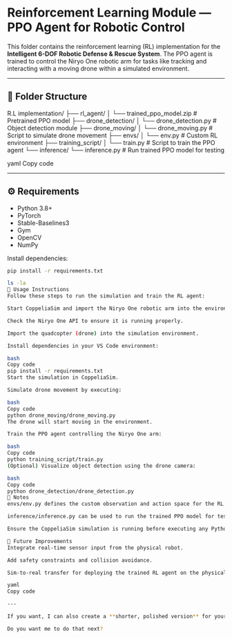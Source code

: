 # Reinforcement Learning Module — PPO Agent for Robotic Control

This folder contains the reinforcement learning (RL) implementation for the **Intelligent 6-DOF Robotic Defense & Rescue System**. The PPO agent is trained to control the Niryo One robotic arm for tasks like tracking and interacting with a moving drone within a simulated environment.

---

## 📂 Folder Structure

R.L implementation/
├── rl_agent/
│ └── trained_ppo_model.zip # Pretrained PPO model
├── drone_detection/
│ └── drone_detection.py # Object detection module
├── drone_moving/
│ └── drone_moving.py # Script to simulate drone movement
├── envs/
│ └── env.py # Custom RL environment
├── training_script/
│ └── train.py # Script to train the PPO agent
└── inference/
└── inference.py # Run trained PPO model for testing

yaml
Copy code

---

## ⚙️ Requirements

- Python 3.8+  
- PyTorch  
- Stable-Baselines3  
- Gym  
- OpenCV  
- NumPy  

Install dependencies:

```bash
pip install -r requirements.txt

ls -la
🚀 Usage Instructions
Follow these steps to run the simulation and train the RL agent:

Start CoppeliaSim and import the Niryo One robotic arm into the environment.

Check the Niryo One API to ensure it is running properly.

Import the quadcopter (drone) into the simulation environment.

Install dependencies in your VS Code environment:

bash
Copy code
pip install -r requirements.txt
Start the simulation in CoppeliaSim.

Simulate drone movement by executing:

bash
Copy code
python drone_moving/drone_moving.py
The drone will start moving in the environment.

Train the PPO agent controlling the Niryo One arm:

bash
Copy code
python training_script/train.py
(Optional) Visualize object detection using the drone camera:

bash
Copy code
python drone_detection/drone_detection.py
📌 Notes
envs/env.py defines the custom observation and action space for the RL environment.

inference/inference.py can be used to run the trained PPO model for testing or evaluation.

Ensure the CoppeliaSim simulation is running before executing any Python scripts.

🔮 Future Improvements
Integrate real-time sensor input from the physical robot.

Add safety constraints and collision avoidance.

Sim-to-real transfer for deploying the trained RL agent on the physical Niryo One arm.

yaml
Copy code

---

If you want, I can also create a **shorter, polished version** for your **root repository README** that links to this module and looks professional for GitHub.  

Do you want me to do that next?
